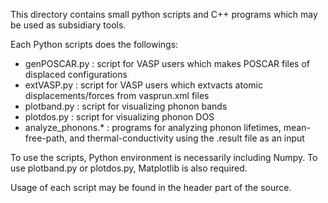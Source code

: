 This directory contains small python scripts and C++ programs which may be used as subsidiary tools.

Each Python scripts does the followings:

* genPOSCAR.py : script for VASP users which makes POSCAR files of displaced configurations
* extVASP.py : script for VASP users which extvacts atomic displacements/forces from vasprun.xml files
* plotband.py : script for visualizing phonon bands
* plotdos.py : script for visualizing phonon DOS
* analyze_phonons.* : programs for analyzing phonon lifetimes, mean-free-path, and thermal-conductivity 
using the .result file as an input

To use the scripts, Python environment is necessarily including Numpy.
To use plotband.py or plotdos.py, Matplotlib is also required. 

Usage of each script may be found in the header part of the source.